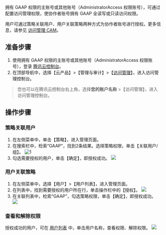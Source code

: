 拥有 GAAP 权限的主账号或其他账号（AdministratorAccess 权限账号），可通过配置访问管理权限，使协作者账号拥有 GAAP 全读写或只读访问权限。

用户可通过策略关联用户、用户关联策略两种方式为协作者账号进行授权。更多信息，请参见 [访问管理 CAM](https://intl.cloud.tencent.com/document/product/597/17989)。

## 准备步骤
1. 使用拥有 GAAP 权限的主账号或其他账号（AdministratorAccess 权限账号），登录 [腾讯云控制台](https://console.cloud.tencent.com/)。
2. 在顶部导航中，选择【云产品】>【管理与审计】>【[访问管理](https://console.cloud.tencent.com/cam/policy)】，进入访问管理控制台。
>您也可以在腾讯云控制台右上角，选择**您的账户名称** >【访问管理】，进入访问管理控制台。

## 操作步骤
### 策略关联用户
1. 在左侧菜单中，单击【策略】，进入管理页面。
2. 在搜索栏中，检索“GAAP”，找到2条结果。选择策略权限，单击【关联用户/组】。
![1](https://main.qcloudimg.com/raw/06fc88f33dbc935ca2b65948fb3343e3.png)
3. 勾选需要授权的用户，单击【确定】，即授权成功。
![](https://main.qcloudimg.com/raw/61df6a1fd920c302c0f2b2f68c79f4a2.png)

### 用户关联策略
1. 在左侧菜单中，选择【用户】>【用户列表】，进入管理页面。
2. 在列表中，找到需要授权的用户所在行，单击操作栏中的【授权】。
![](https://main.qcloudimg.com/raw/740bfd484b9df92eb13bb9517c6238e1.png)
3. 在关联列表中，检索“GAAP”，勾选策略权限，单击【确定】，即授权成功。
![](https://main.qcloudimg.com/raw/7a602d2eefa9ed3ba69ca72df39616a7.png)

### 查看和解除权限
授权成功的用户，可在 [用户列表](https://console.cloud.tencent.com/cam) 中，单击用户名称，查看权限、解除权限。
![](https://main.qcloudimg.com/raw/da41405cfc21806881e2c86d9bc2823e.png)
